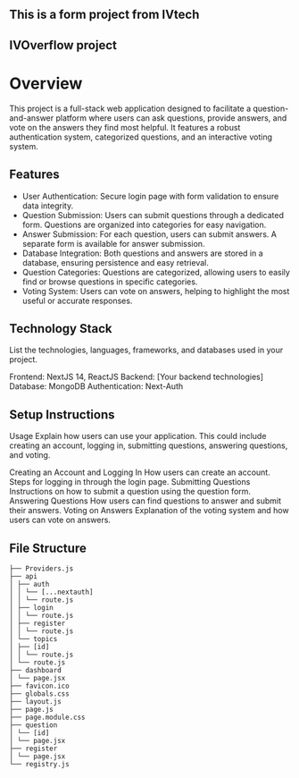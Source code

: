 ## This is a form project from IVtech

## IVOverflow project

# Overview

This project is a full-stack web application designed to facilitate a question-and-answer platform where users can ask questions, provide answers, and vote on the answers they find most helpful. It features a robust authentication system, categorized questions, and an interactive voting system.

## Features

- User Authentication: Secure login page with form validation to ensure data integrity.
- Question Submission: Users can submit questions through a dedicated form. Questions are organized into categories for easy navigation.
- Answer Submission: For each question, users can submit answers. A separate form is available for answer submission.
- Database Integration: Both questions and answers are stored in a database, ensuring persistence and easy retrieval.
- Question Categories: Questions are categorized, allowing users to easily find or browse questions in specific categories.
- Voting System: Users can vote on answers, helping to highlight the most useful or accurate responses.

## Technology Stack

List the technologies, languages, frameworks, and databases used in your project.

Frontend: NextJS 14, ReactJS
Backend: [Your backend technologies]
Database: MongoDB
Authentication: Next-Auth

## Setup Instructions

Usage
Explain how users can use your application. This could include creating an account, logging in, submitting questions, answering questions, and voting.

Creating an Account and Logging In
How users can create an account.
Steps for logging in through the login page.
Submitting Questions
Instructions on how to submit a question using the question form.
Answering Questions
How users can find questions to answer and submit their answers.
Voting on Answers
Explanation of the voting system and how users can vote on answers.

## File Structure

```app
├── Providers.js
├── api
│ ├── auth
│ │ └── [...nextauth]
│ │ └── route.js
│ ├── login
│ │ └── route.js
│ ├── register
│ │ └── route.js
│ └── topics
│ ├── [id]
│ │ └── route.js
│ └── route.js
├── dashboard
│ └── page.jsx
├── favicon.ico
├── globals.css
├── layout.js
├── page.js
├── page.module.css
├── question
│ └── [id]
│ └── page.jsx
├── register
│ └── page.jsx
└── registry.js
```
